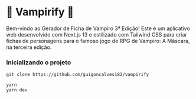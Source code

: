 # 🧛 Vampirify 🦇 

Bem-vindo ao Gerador de Ficha de Vampiro 3ª Edição! Este é um aplicativo web desenvolvido com Next.js 13 e estilizado com Tailwind CSS para criar fichas de personagens para o famoso jogo de RPG de Vampiro: A Máscara, na terceira edição. 

### Inicializando o projeto
    git clone https://github.com/guigoncalves182/vampirify

    yarn
    yarn dev